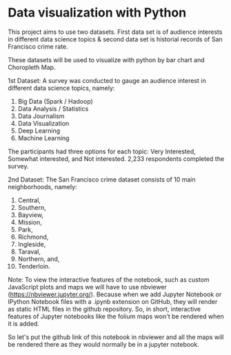 # Data visualization with Python

This project aims to use two datasets. First data set is of audience interests in different data science topics &amp; second data set is historial records of San Francisco crime rate.

These datasets will be used to visualize with python by bar chart and Choropleth Map.

1st Dataset:
A survey was conducted to gauge an audience interest in different data science topics, namely:

1. Big Data (Spark / Hadoop)
2. Data Analysis / Statistics
3. Data Journalism
4. Data Visualization
5. Deep Learning
6. Machine Learning

The participants had three options for each topic: Very Interested, Somewhat interested, and Not interested. 2,233 respondents completed the survey.

2nd Dataset:
The San Francisco crime dataset consists of 10 main neighborhoods, namely:

1. Central,
2. Southern,
3. Bayview,
4. Mission,
5. Park,
6. Richmond,
7. Ingleside,
8. Taraval,
9. Northern, and,
10. Tenderloin.

Note: To view the interactive features of the notebook, such as custom JavaScript plots and maps we will have to use nbviewer (https://nbviewer.jupyter.org/). Because when we add Jupyter Notebook or IPython Notebook files with a .ipynb extension on GitHub, they will render as static HTML files in the github repository. So, in short, interactive features of Jupyter notebooks like the folium maps won't be rendered when it is added.

So let's put the github link of this notebook in nbviewer and all the maps will be rendered there as they would normally be in a jupyter notebook.
